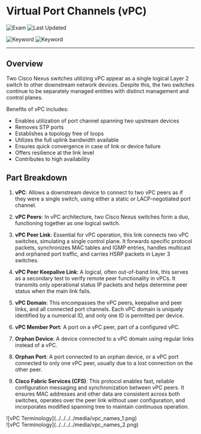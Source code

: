 # Virtual Port Channels (vPC)

![Exam](https://img.shields.io/badge/DCCOR-8A2BE2)
![Last Updated](https://img.shields.io/badge/Last%20Updated-2023--12--27-blue)

![Keyword](https://img.shields.io/badge/vPC-darkgreen)
![Keyword](https://img.shields.io/badge/Virtual%20Port%20Channel-darkgreen)

<hr>

## Overview

Two Cisco Nexus switches utilizing vPC appear as a single logical Layer 2 switch to other downstream network devices. Despite this, the two switches continue to be separately managed entities with distinct management and control planes.

Benefits of vPC includes:
- Enables utilization of port channel spanning two upstream devices
- Removes STP ports
- Establishes a topology free of loops
- Utilizes the full uplink bandwidth available
- Ensures quick convergence in case of link or device failure
- Offers resilience at the link level
- Contributes to high availability

## Part Breakdown

1. **vPC**: Allows a downstream device to connect to two vPC peers as if they were a single switch, using either a static or LACP-negotiated port channel.

2. **vPC Peers**: In vPC architecture, two Cisco Nexus switches form a duo, functioning together as one logical switch.

3. **vPC Peer Link**: Essential for vPC operation, this link connects two vPC switches, simulating a single control plane. It forwards specific protocol packets, synchronizes MAC tables and IGMP entries, handles multicast and orphaned port traffic, and carries HSRP packets in Layer 3 switches.

4. **vPC Peer Keepalive Link**: A logical, often out-of-band link, this serves as a secondary test to verify remote peer functionality in vPCs. It transmits only operational status IP packets and helps determine peer status when the main link fails.

5. **vPC Domain**: This encompasses the vPC peers, keepalive and peer links, and all connected port channels. Each vPC domain is uniquely identified by a numerical ID, and only one ID is permitted per device.

6. **vPC Member Port**: A port on a vPC peer, part of a configured vPC.

7. **Orphan Device**: A device connected to a vPC domain using regular links instead of a vPC.

8. **Orphan Port**: A port connected to an orphan device, or a vPC port connected to only one vPC peer, usually due to a lost connection on the other peer.

9. **Cisco Fabric Services (CFS)**: This protocol enables fast, reliable configuration messaging and synchronization between vPC peers. It ensures MAC addresses and other data are consistent across both switches, operates over the peer link without user configuration, and incorporates modified spanning tree to maintain continuous operation.

<main>![vPC Terminology](../../../../media/vpc_names_1.png)</main>
<main>![vPC Terminology](../../../../media/vpc_names_2.png)</main>